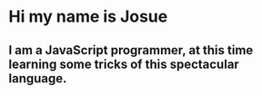 # Hi my name is Josue

## I am a JavaScript programmer, at this time learning some tricks of this spectacular language.

  
